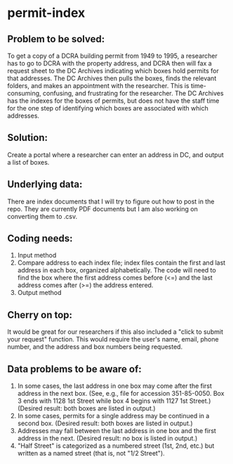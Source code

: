 # permit-index
## Problem to be solved:
To get a copy of a DCRA building permit from 1949 to 1995, a researcher has to go to DCRA with the property address, and DCRA then will fax a request sheet to the DC Archives indicating which boxes hold permits for that addresses. The DC Archives then pulls the boxes, finds the relevant folders, and makes an appointment with the researcher. This is time-consuming, confusing, and frustrating for the researcher. The DC Archives has the indexes for the boxes of permits, but does not have the staff time for the one step of identifying which boxes are associated with which addresses. 
## Solution:
Create a portal where a researcher can enter an address in DC, and output a list of boxes.
## Underlying data:
There are index documents that I will try to figure out how to post in the repo. They are currently PDF documents but I am also working on converting them to .csv.
## Coding needs:
1. Input method 
2. Compare address to each index file; index files contain the first and last address in each box, organized alphabetically. The code will need to find the box where the first address comes before (<=) and the last address comes after (>=) the address entered.
3. Output method

## Cherry on top:
It would be great for our researchers if this also included a "click to submit your request" function. This would require the user's name, email, phone number, and the address and box numbers being requested.
## Data problems to be aware of:
1. In some cases, the last address in one box may come after the first address in the next box. (See, e.g., file for accession 351-85-0050. Box 3 ends with 1128 1st Street while box 4 begins with 1127 1st Street.) (Desired result: both boxes are listed in output.)
2. In some cases, permits for a single address may be continued in a second box. (Desired result: both boxes are listed in output.)
3. Addresses may fall between the last address in one box and the first address in the next. (Desired result: no box is listed in output.)
4. "Half Street" is categorized as a numbered street (1st, 2nd, etc.) but written as a named street (that is, not "1/2 Street").
